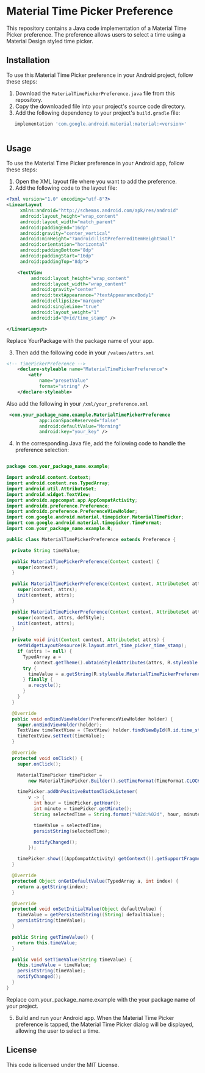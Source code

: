 # Material Time Picker Preference

This repository contains a Java code implementation of a Material Time Picker preference. The preference allows users to select a time using a Material Design styled time picker.

## Installation

To use this Material Time Picker preference in your Android project, follow these steps:

1. Download the `MaterialTimePickerPreference.java` file from this repository.
2. Copy the downloaded file into your project's source code directory.
3. Add the following dependency to your project's `build.gradle` file:

```groovy
   implementation 'com.google.android.material:material:<version>'
   
```
## Usage

To use the Material Time Picker preference in your Android app, follow these steps:

1. Open the XML layout file where you want to add the preference.
2. Add the following code to the layout file:

```xml
<?xml version="1.0" encoding="utf-8"?>
<LinearLayout
     xmlns:android="http://schemas.android.com/apk/res/android"
     android:layout_height="wrap_content"
     android:layout_width="match_parent"
     android:paddingEnd="16dp"
     android:gravity="center_vertical"
     android:minHeight="?android:listPreferredItemHeightSmall"
     android:orientation="horizontal"
     android:paddingBottom="8dp"
     android:paddingStart="16dp"
     android:paddingTop="8dp">

    <TextView
         android:layout_height="wrap_content"
         android:layout_width="wrap_content"
         android:gravity="center"
         android:textAppearance="?textAppearanceBody1"
         android:ellipsize="marquee"
         android:singleLine="true"
         android:layout_weight="1"
         android:id="@+id/time_stamp" />

</LinearLayout>

```
Replace YourPackage with the package name of your app.

3. Then add the following code in your ``/values/attrs.xml``

```xml
<!-- TimePickerPreference -->
    <declare-styleable name="MaterialTimePickerPreference">
        <attr
            name="presetValue"
            format="string" />
    </declare-styleable>
```
Also add the following in your ``/xml/your_preference.xml``

```xml
 <com.your_package_name.example.MaterialTimePickerPreference
            app:iconSpaceReserved="false"
            android:defaultValue="Morning"
            android:key="your_key" />
```            

4. In the corresponding Java file, add the following code to handle the preference selection:

```java

package com.your_package_name.example;

import android.content.Context;
import android.content.res.TypedArray;
import android.util.AttributeSet;
import android.widget.TextView;
import androidx.appcompat.app.AppCompatActivity;
import androidx.preference.Preference;
import androidx.preference.PreferenceViewHolder;
import com.google.android.material.timepicker.MaterialTimePicker;
import com.google.android.material.timepicker.TimeFormat;
import com.your_package_name.example.R;

public class MaterialTimePickerPreference extends Preference {

  private String timeValue;

  public MaterialTimePickerPreference(Context context) {
    super(context);
  }

  public MaterialTimePickerPreference(Context context, AttributeSet attrs) {
    super(context, attrs);
    init(context, attrs);
  }

  public MaterialTimePickerPreference(Context context, AttributeSet attrs, int defStyle) {
    super(context, attrs, defStyle);
    init(context, attrs);
  }

  private void init(Context context, AttributeSet attrs) {
    setWidgetLayoutResource(R.layout.mtrl_time_picker_time_stamp);
    if (attrs != null) {
      TypedArray a =
          context.getTheme().obtainStyledAttributes(attrs, R.styleable.MaterialTimePickerPreference, 0, 0);
      try {
        timeValue = a.getString(R.styleable.MaterialTimePickerPreference_presetValue);
      } finally {
        a.recycle();
      }
    }
  }

  @Override
  public void onBindViewHolder(PreferenceViewHolder holder) {
    super.onBindViewHolder(holder);
    TextView timeTextView = (TextView) holder.findViewById(R.id.time_stamp);
    timeTextView.setText(timeValue);
  }

  @Override
  protected void onClick() {
    super.onClick();

    MaterialTimePicker timePicker =
        new MaterialTimePicker.Builder().setTimeFormat(TimeFormat.CLOCK_24H).build();

    timePicker.addOnPositiveButtonClickListener(
        v -> {
          int hour = timePicker.getHour();
          int minute = timePicker.getMinute();
          String selectedTime = String.format("%02d:%02d", hour, minute);

          timeValue = selectedTime;
          persistString(selectedTime);

          notifyChanged();
        });

    timePicker.show(((AppCompatActivity) getContext()).getSupportFragmentManager(), "timePicker");
  }

  @Override
  protected Object onGetDefaultValue(TypedArray a, int index) {
    return a.getString(index);
  }

  @Override
  protected void onSetInitialValue(Object defaultValue) {
    timeValue = getPersistedString((String) defaultValue);
    persistString(timeValue);
  }

  public String getTimeValue() {
    return this.timeValue;
  }

  public void setTimeValue(String timeValue) {
    this.timeValue = timeValue;
    persistString(timeValue);
    notifyChanged();
  }
}

```
Replace com.your_package_name.example with the your package name of your project.

5. Build and run your Android app. When the Material Time Picker preference is tapped, the Material Time Picker dialog will be displayed, allowing the user to select a time.

## License
This code is licensed under the MIT License.            
